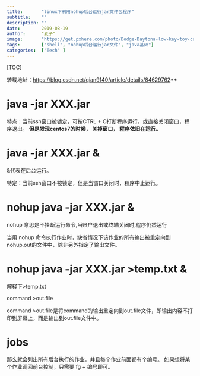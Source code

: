 ```yaml
---
title:       "linux下利用nohup后台运行jar文件包程序"
subtitle:    ""
description: ""
date:        2019-08-19
author:      "麦子"
image:       "https://get.pxhere.com/photo/Dodge-Daytona-low-key-toy-car-white-black-motor-vehicle-black-and-white-automotive-design-mode-of-transport-darkness-sports-car-monochrome-photography-photography-light-vehicle-performance-car-automotive-lighting-automotive-exterior-computer-wallpaper-monochrome-night-sky-bumper-city-car-wheel-driving-midnight-compact-car-executive-car-full-size-car-headlamp-1423465.jpg"
tags:        ["shell", "nohup后台运行jar文件", "java基础"]
categories:  ["Tech" ]
---
```


[TOC]

转载地址：<https://blog.csdn.net/qian9140/article/details/84629762>**

# java -jar XXX.jar

特点：当前ssh窗口被锁定，可按CTRL + C打断程序运行，或直接关闭窗口，程序退出。 **但是发现centos7的时候， 关掉窗口， 程序依旧在运行。** 

# java -jar XXX.jar &

&代表在后台运行。

特定：当前ssh窗口不被锁定，但是当窗口关闭时，程序中止运行。

# nohup java -jar XXX.jar &

nohup 意思是不挂断运行命令,当账户退出或终端关闭时,程序仍然运行

当用 nohup 命令执行作业时，缺省情况下该作业的所有输出被重定向到nohup.out的文件中，除非另外指定了输出文件。

# nohup java -jar XXX.jar >temp.txt &

解释下>temp.txt

command >out.file

command >out.file是将command的输出重定向到out.file文件，即输出内容不打印到屏幕上，而是输出到out.file文件中。

# jobs

那么就会列出所有后台执行的作业，并且每个作业前面都有个编号。
如果想将某个作业调回前台控制，只需要 fg + 编号即可。